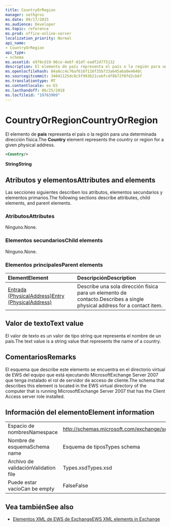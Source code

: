 ```yaml
---
title: CountryOrRegion
manager: sethgros
ms.date: 09/17/2015
ms.audience: Developer
ms.topic: reference
ms.prod: office-online-server
localization_priority: Normal
api_name:
- CountryOrRegion
api_type:
- schema
ms.assetid: e978cd19-96ce-4ebf-81df-eadf2d775132
description: El elemento de país representa el país o la región para una determinada dirección física.
ms.openlocfilehash: 84a8cc4c76af616f116f35b733a645a6a0e4640c
ms.sourcegitcommit: 34041125dc8c5f993b21cebfc4f8b72f0fd2cb6f
ms.translationtype: MT
ms.contentlocale: es-ES
ms.lasthandoff: 06/25/2018
ms.locfileid: "19763909"
---
```

# <a name="countryorregion"></a><span data-ttu-id="fb5bf-103">CountryOrRegion</span><span class="sxs-lookup"><span data-stu-id="fb5bf-103">CountryOrRegion</span></span>

<span data-ttu-id="fb5bf-104">El elemento de **país** representa el país o la región para una determinada dirección física.</span><span class="sxs-lookup"><span data-stu-id="fb5bf-104">The **Country** element represents the country or region for a given physical address.</span></span> 
  
```xml
<Country/>
```

 <span data-ttu-id="fb5bf-105">**String**</span><span class="sxs-lookup"><span data-stu-id="fb5bf-105">**String**</span></span>
## <a name="attributes-and-elements"></a><span data-ttu-id="fb5bf-106">Atributos y elementos</span><span class="sxs-lookup"><span data-stu-id="fb5bf-106">Attributes and elements</span></span>

<span data-ttu-id="fb5bf-107">Las secciones siguientes describen los atributos, elementos secundarios y elementos primarios.</span><span class="sxs-lookup"><span data-stu-id="fb5bf-107">The following sections describe attributes, child elements, and parent elements.</span></span>
  
### <a name="attributes"></a><span data-ttu-id="fb5bf-108">Atributos</span><span class="sxs-lookup"><span data-stu-id="fb5bf-108">Attributes</span></span>

<span data-ttu-id="fb5bf-109">Ninguno.</span><span class="sxs-lookup"><span data-stu-id="fb5bf-109">None.</span></span>
  
### <a name="child-elements"></a><span data-ttu-id="fb5bf-110">Elementos secundarios</span><span class="sxs-lookup"><span data-stu-id="fb5bf-110">Child elements</span></span>

<span data-ttu-id="fb5bf-111">Ninguno.</span><span class="sxs-lookup"><span data-stu-id="fb5bf-111">None.</span></span>
  
### <a name="parent-elements"></a><span data-ttu-id="fb5bf-112">Elementos principales</span><span class="sxs-lookup"><span data-stu-id="fb5bf-112">Parent elements</span></span>

|<span data-ttu-id="fb5bf-113">**Element**</span><span class="sxs-lookup"><span data-stu-id="fb5bf-113">**Element**</span></span>|<span data-ttu-id="fb5bf-114">**Descripción**</span><span class="sxs-lookup"><span data-stu-id="fb5bf-114">**Description**</span></span>|
|:-----|:-----|
|[<span data-ttu-id="fb5bf-115">Entrada (PhysicalAddress)</span><span class="sxs-lookup"><span data-stu-id="fb5bf-115">Entry (PhysicalAddress)</span></span>](entry-physicaladdress.md) <br/> |<span data-ttu-id="fb5bf-116">Describe una sola dirección física para un elemento de contacto.</span><span class="sxs-lookup"><span data-stu-id="fb5bf-116">Describes a single physical address for a contact item.</span></span>  <br/> |
   
## <a name="text-value"></a><span data-ttu-id="fb5bf-117">Valor de texto</span><span class="sxs-lookup"><span data-stu-id="fb5bf-117">Text value</span></span>

<span data-ttu-id="fb5bf-118">El valor de texto es un valor de tipo string que representa el nombre de un país.</span><span class="sxs-lookup"><span data-stu-id="fb5bf-118">The text value is a string value that represents the name of a country.</span></span>
  
## <a name="remarks"></a><span data-ttu-id="fb5bf-119">Comentarios</span><span class="sxs-lookup"><span data-stu-id="fb5bf-119">Remarks</span></span>

<span data-ttu-id="fb5bf-120">El esquema que describe este elemento se encuentra en el directorio virtual de EWS del equipo que está ejecutando MicrosoftExchange Server 2007 que tenga instalado el rol de servidor de acceso de cliente.</span><span class="sxs-lookup"><span data-stu-id="fb5bf-120">The schema that describes this element is located in the EWS virtual directory of the computer that is running MicrosoftExchange Server 2007 that has the Client Access server role installed.</span></span>
  
## <a name="element-information"></a><span data-ttu-id="fb5bf-121">Información del elemento</span><span class="sxs-lookup"><span data-stu-id="fb5bf-121">Element information</span></span>

|||
|:-----|:-----|
|<span data-ttu-id="fb5bf-122">Espacio de nombres</span><span class="sxs-lookup"><span data-stu-id="fb5bf-122">Namespace</span></span>  <br/> |http://schemas.microsoft.com/exchange/services/2006/types  <br/> |
|<span data-ttu-id="fb5bf-123">Nombre de esquema</span><span class="sxs-lookup"><span data-stu-id="fb5bf-123">Schema name</span></span>  <br/> |<span data-ttu-id="fb5bf-124">Esquema de tipos</span><span class="sxs-lookup"><span data-stu-id="fb5bf-124">Types schema</span></span>  <br/> |
|<span data-ttu-id="fb5bf-125">Archivo de validación</span><span class="sxs-lookup"><span data-stu-id="fb5bf-125">Validation file</span></span>  <br/> |<span data-ttu-id="fb5bf-126">Types.xsd</span><span class="sxs-lookup"><span data-stu-id="fb5bf-126">Types.xsd</span></span>  <br/> |
|<span data-ttu-id="fb5bf-127">Puede estar vacío</span><span class="sxs-lookup"><span data-stu-id="fb5bf-127">Can be empty</span></span>  <br/> |<span data-ttu-id="fb5bf-128">False</span><span class="sxs-lookup"><span data-stu-id="fb5bf-128">False</span></span>  <br/> |
   
## <a name="see-also"></a><span data-ttu-id="fb5bf-129">Vea también</span><span class="sxs-lookup"><span data-stu-id="fb5bf-129">See also</span></span>



- [<span data-ttu-id="fb5bf-130">Elementos XML de EWS de Exchange</span><span class="sxs-lookup"><span data-stu-id="fb5bf-130">EWS XML elements in Exchange</span></span>](ews-xml-elements-in-exchange.md)

